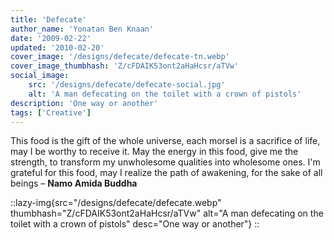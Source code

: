 ```yaml
---
title: 'Defecate'
author_name: 'Yonatan Ben Knaan'
date: '2009-02-22'
updated: '2010-02-20'
cover_image: '/designs/defecate/defecate-tn.webp'
cover_image_thumbhash: 'Z/cFDAIK53ont2aHaHcsr/aTVw'
social_image: 
    src: '/designs/defecate/defecate-social.jpg'
    alt: 'A man defecating on the toilet with a crown of pistols'
description: 'One way or another'
tags: ['Creative']
---
```

This food is the gift of the whole universe, each morsel is a sacrifice of life, may I be worthy to receive it. May the energy in this food, give me the strength, to transform my unwholesome qualities into wholesome ones. I'm grateful for this food, may I realize the path of awakening, for the sake of all beings – **Namo Amida Buddha**


::lazy-img{src="/designs/defecate/defecate.webp" thumbhash="Z/cFDAIK53ont2aHaHcsr/aTVw" alt="A man defecating on the toilet with a crown of pistols" desc="One way or another"}
::